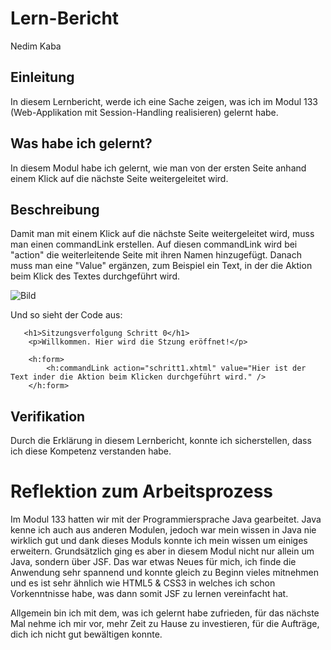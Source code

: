 # Lern-Bericht
Nedim Kaba

## Einleitung

In diesem Lernbericht, werde ich eine Sache zeigen, was ich im Modul 133 (Web-Applikation mit Session-Handling realisieren) gelernt habe.

## Was habe ich gelernt?

In diesem Modul habe ich gelernt, wie man von der ersten Seite anhand einem Klick auf die nächste Seite weitergeleitet wird.

## Beschreibung
                
Damit man mit einem Klick auf die nächste Seite weitergeleitet wird, muss man einen commandLink erstellen. Auf diesen commandLink wird bei "action" die weiterleitende Seite mit ihren Namen hinzugefügt. Danach muss man eine "Value" ergänzen, zum Beispiel ein Text, in der die Aktion beim Klick des Textes durchgeführt wird. 

![Bild](https://user-images.githubusercontent.com/69577050/186892424-6f7e54a0-348f-4ed5-aa65-eb45efb24dc0.png)

Und so sieht der Code aus:
        
       <h1>Sitzungsverfolgung Schritt 0</h1>
        <p>Willkommen. Hier wird die Stzung eröffnet!</p>
        
        <h:form>        
            <h:commandLink action="schritt1.xhtml" value="Hier ist der Text inder die Aktion beim Klicken durchgeführt wird." />
        </h:form>
        

## Verifikation

Durch die Erklärung in diesem Lernbericht, konnte ich sicherstellen, dass ich diese Kompetenz verstanden habe. 

# Reflektion zum Arbeitsprozess

Im Modul 133 hatten wir mit der Programmiersprache Java gearbeitet. Java kenne ich auch aus anderen Modulen, jedoch war mein wissen in Java nie wirklich gut und dank dieses Moduls konnte ich mein wissen um einiges erweitern. Grundsätzlich ging es aber in diesem Modul nicht nur allein um Java, sondern über JSF. Das war etwas Neues für mich, ich finde die Anwendung sehr spannend und konnte gleich zu Beginn vieles mitnehmen und es ist sehr ähnlich wie HTML5 & CSS3 in welches ich schon Vorkenntnisse habe, was dann somit JSF zu lernen vereinfacht hat. 

Allgemein bin ich mit dem, was ich gelernt habe zufrieden, für das nächste Mal nehme ich mir vor, mehr Zeit zu Hause zu investieren, für die Aufträge, dich ich nicht gut bewältigen konnte.

